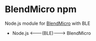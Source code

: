 # BlendMicro npm

Node.js module for [BlendMicro](http://redbearlab.com/blendmicro/) with BLE

- Node.js <---(BLE)---> BlendMicro
